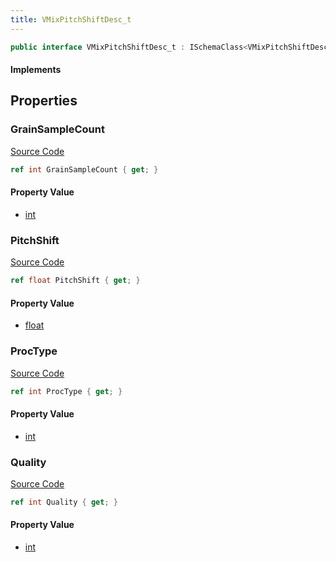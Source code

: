 ```yaml
---
title: VMixPitchShiftDesc_t
---
```


```csharp
public interface VMixPitchShiftDesc_t : ISchemaClass<VMixPitchShiftDesc_t>, ISchemaField, ISchemaClass, INativeHandle
```

#### Implements

## Properties

### GrainSampleCount

[Source Code](https://github.com/swiftly-solution/swiftlys2/blob/main/managed/src/SwiftlyS2.Generated/Schemas/Interfaces/VMixPitchShiftDesc_t.cs#L17)

```csharp
ref int GrainSampleCount { get; }
```

#### Property Value

- [int](https://learn.microsoft.com/dotnet/api/system.int32)

### PitchShift

[Source Code](https://github.com/swiftly-solution/swiftlys2/blob/main/managed/src/SwiftlyS2.Generated/Schemas/Interfaces/VMixPitchShiftDesc_t.cs#L19)

```csharp
ref float PitchShift { get; }
```

#### Property Value

- [float](https://learn.microsoft.com/dotnet/api/system.single)

### ProcType

[Source Code](https://github.com/swiftly-solution/swiftlys2/blob/main/managed/src/SwiftlyS2.Generated/Schemas/Interfaces/VMixPitchShiftDesc_t.cs#L23)

```csharp
ref int ProcType { get; }
```

#### Property Value

- [int](https://learn.microsoft.com/dotnet/api/system.int32)

### Quality

[Source Code](https://github.com/swiftly-solution/swiftlys2/blob/main/managed/src/SwiftlyS2.Generated/Schemas/Interfaces/VMixPitchShiftDesc_t.cs#L21)

```csharp
ref int Quality { get; }
```

#### Property Value

- [int](https://learn.microsoft.com/dotnet/api/system.int32)

